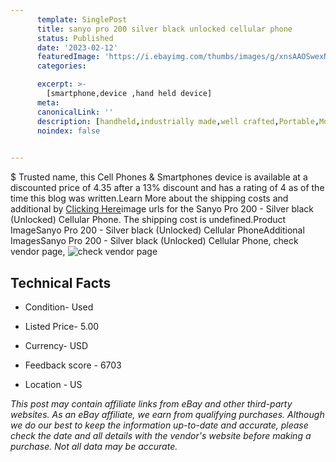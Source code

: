 ```yaml
---
      template: SinglePost
      title: sanyo pro 200 silver black unlocked cellular phone
      status: Published
      date: '2023-02-12'
      featuredImage: 'https://i.ebayimg.com/thumbs/images/g/xnsAAOSwexNjoUqJ/s-l225.jpg'
      categories: 

      excerpt: >-
        [smartphone,device ,hand held device]
      meta:
      canonicalLink: ''
      description: [handheld,industrially made,well crafted,Portable,Mobile,Compact,Convenient,Lightweight,Maneuverable,Man-portable,Miniature,Carriable,Hand-held,Light,Holdable,Transportable,Mobile device,Pocket-sized,On-the-go,Wireless,Cordless,Compact size,Convenient size, smartphone,device ,hand held device]
      noindex: false

        
---
```

$
    Trusted name, this Cell Phones & Smartphones device is available at a discounted price of 4.35 after a 13% discount and has a rating of 4 as of the time this blog was written.Learn More about the shipping costs and additional by [Clicking Here](https://www.ebay.com/itm/394387084798?hash=item5bd34d55fe%3Ag%3AxnsAAOSwexNjoUqJ&mkevt=1&mkcid=1&mkrid=711-53200-19255-0&campid=%253CePNCampaignId%253E&customid=%253CreferenceId%253E&toolid=10049)image urls for the Sanyo Pro 200 - Silver black (Unlocked) Cellular Phone. The shipping cost is undefined.Product ImageSanyo Pro 200 - Silver black (Unlocked) Cellular PhoneAdditional ImagesSanyo Pro 200 - Silver black (Unlocked) Cellular Phone, check vendor page, ![check vendor page](https://origin-galleryplus.ebayimg.com/ws/web/394387084798_2_0_1/225x225.jpg,https://origin-galleryplus.ebayimg.com/ws/web/394387084798_3_0_1/225x225.jpg,https://origin-galleryplus.ebayimg.com/ws/web/394387084798_4_0_1/225x225.jpg)
    
    

 ## Technical Facts 



     
      

 - Condition- Used 


      

 - Listed Price- 5.00 


      

 - Currency- USD 


      

 - Feedback score - 6703 


      

 - Location - US 


      
      

 *_This post may contain affiliate links from eBay and other third-party websites. As an eBay affiliate, we earn from qualifying purchases. Although we do our best to keep the information up-to-date and accurate, please check the date and all details with the vendor's website before making a purchase. Not all data may be accurate._*



    
    
    
    
    